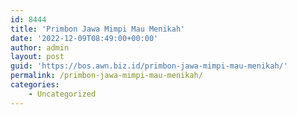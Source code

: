 ```yaml
---
id: 8444
title: 'Primbon Jawa Mimpi Mau Menikah'
date: '2022-12-09T08:49:00+00:00'
author: admin
layout: post
guid: 'https://bos.awn.biz.id/primbon-jawa-mimpi-mau-menikah/'
permalink: /primbon-jawa-mimpi-mau-menikah/
categories:
    - Uncategorized
---
```


